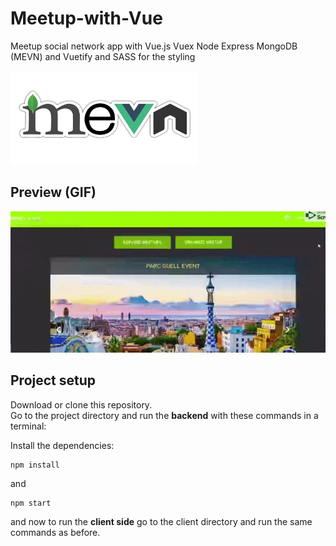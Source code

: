 # Meetup-with-Vue
Meetup social network app with Vue.js Vuex Node Express MongoDB (MEVN) and Vuetify and SASS for the styling  

<img src="./client/src/assets/mevn.jpg" width="300" height="150" alt="mevn stack logos">

## Preview (GIF)  
![gif](./client/src/assets/ezgif.com-optimize.gif)


## Project setup
Download or clone this repository.  
Go to the project directory and run the **backend** with these commands in a terminal:  

Install the dependencies:  

```
npm install
```
and  
```
npm start
```

and now to run the **client side** go to the client directory and run the same commands as before.

